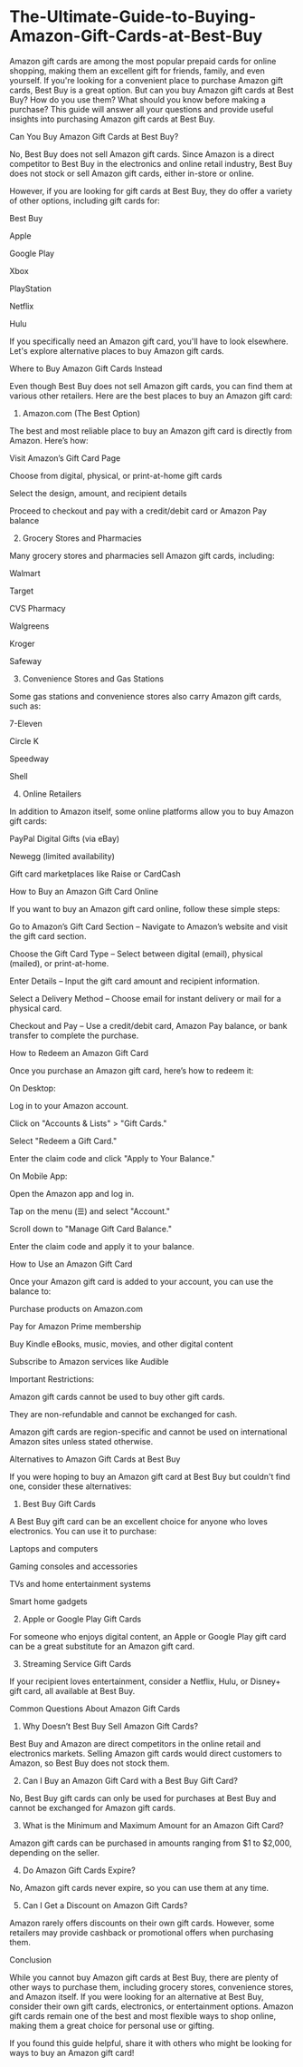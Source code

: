 # The-Ultimate-Guide-to-Buying-Amazon-Gift-Cards-at-Best-Buy

Amazon gift cards are among the most popular prepaid cards for online shopping, making them an excellent gift for friends, family, and even yourself. If you're looking for a convenient place to purchase Amazon gift cards, Best Buy is a great option. But can you buy Amazon gift cards at Best Buy? How do you use them? What should you know before making a purchase? This guide will answer all your questions and provide useful insights into purchasing Amazon gift cards at Best Buy.

Can You Buy Amazon Gift Cards at Best Buy?

No, Best Buy does not sell Amazon gift cards. Since Amazon is a direct competitor to Best Buy in the electronics and online retail industry, Best Buy does not stock or sell Amazon gift cards, either in-store or online.

However, if you are looking for gift cards at Best Buy, they do offer a variety of other options, including gift cards for:

Best Buy

Apple

Google Play

Xbox

PlayStation

Netflix

Hulu

If you specifically need an Amazon gift card, you'll have to look elsewhere. Let's explore alternative places to buy Amazon gift cards.

Where to Buy Amazon Gift Cards Instead

Even though Best Buy does not sell Amazon gift cards, you can find them at various other retailers. Here are the best places to buy an Amazon gift card:

1. Amazon.com (The Best Option)

The best and most reliable place to buy an Amazon gift card is directly from Amazon. Here’s how:

Visit Amazon’s Gift Card Page

Choose from digital, physical, or print-at-home gift cards

Select the design, amount, and recipient details

Proceed to checkout and pay with a credit/debit card or Amazon Pay balance

2. Grocery Stores and Pharmacies

Many grocery stores and pharmacies sell Amazon gift cards, including:

Walmart

Target

CVS Pharmacy

Walgreens

Kroger

Safeway

3. Convenience Stores and Gas Stations

Some gas stations and convenience stores also carry Amazon gift cards, such as:

7-Eleven

Circle K

Speedway

Shell

4. Online Retailers

In addition to Amazon itself, some online platforms allow you to buy Amazon gift cards:

PayPal Digital Gifts (via eBay)

Newegg (limited availability)

Gift card marketplaces like Raise or CardCash

How to Buy an Amazon Gift Card Online

If you want to buy an Amazon gift card online, follow these simple steps:

Go to Amazon’s Gift Card Section – Navigate to Amazon’s website and visit the gift card section.

Choose the Gift Card Type – Select between digital (email), physical (mailed), or print-at-home.

Enter Details – Input the gift card amount and recipient information.

Select a Delivery Method – Choose email for instant delivery or mail for a physical card.

Checkout and Pay – Use a credit/debit card, Amazon Pay balance, or bank transfer to complete the purchase.

How to Redeem an Amazon Gift Card

Once you purchase an Amazon gift card, here’s how to redeem it:

On Desktop:

Log in to your Amazon account.

Click on "Accounts & Lists" > "Gift Cards."

Select "Redeem a Gift Card."

Enter the claim code and click "Apply to Your Balance."

On Mobile App:

Open the Amazon app and log in.

Tap on the menu (☰) and select "Account."

Scroll down to "Manage Gift Card Balance."

Enter the claim code and apply it to your balance.

How to Use an Amazon Gift Card

Once your Amazon gift card is added to your account, you can use the balance to:

Purchase products on Amazon.com

Pay for Amazon Prime membership

Buy Kindle eBooks, music, movies, and other digital content

Subscribe to Amazon services like Audible

Important Restrictions:

Amazon gift cards cannot be used to buy other gift cards.

They are non-refundable and cannot be exchanged for cash.

Amazon gift cards are region-specific and cannot be used on international Amazon sites unless stated otherwise.

Alternatives to Amazon Gift Cards at Best Buy

If you were hoping to buy an Amazon gift card at Best Buy but couldn't find one, consider these alternatives:

1. Best Buy Gift Cards

A Best Buy gift card can be an excellent choice for anyone who loves electronics. You can use it to purchase:

Laptops and computers

Gaming consoles and accessories

TVs and home entertainment systems

Smart home gadgets

2. Apple or Google Play Gift Cards

For someone who enjoys digital content, an Apple or Google Play gift card can be a great substitute for an Amazon gift card.

3. Streaming Service Gift Cards

If your recipient loves entertainment, consider a Netflix, Hulu, or Disney+ gift card, all available at Best Buy.

Common Questions About Amazon Gift Cards

1. Why Doesn’t Best Buy Sell Amazon Gift Cards?

Best Buy and Amazon are direct competitors in the online retail and electronics markets. Selling Amazon gift cards would direct customers to Amazon, so Best Buy does not stock them.

2. Can I Buy an Amazon Gift Card with a Best Buy Gift Card?

No, Best Buy gift cards can only be used for purchases at Best Buy and cannot be exchanged for Amazon gift cards.

3. What is the Minimum and Maximum Amount for an Amazon Gift Card?

Amazon gift cards can be purchased in amounts ranging from $1 to $2,000, depending on the seller.

4. Do Amazon Gift Cards Expire?

No, Amazon gift cards never expire, so you can use them at any time.

5. Can I Get a Discount on Amazon Gift Cards?

Amazon rarely offers discounts on their own gift cards. However, some retailers may provide cashback or promotional offers when purchasing them.

Conclusion

While you cannot buy Amazon gift cards at Best Buy, there are plenty of other ways to purchase them, including grocery stores, convenience stores, and Amazon itself. If you were looking for an alternative at Best Buy, consider their own gift cards, electronics, or entertainment options. Amazon gift cards remain one of the best and most flexible ways to shop online, making them a great choice for personal use or gifting.

If you found this guide helpful, share it with others who might be looking for ways to buy an Amazon gift card!

